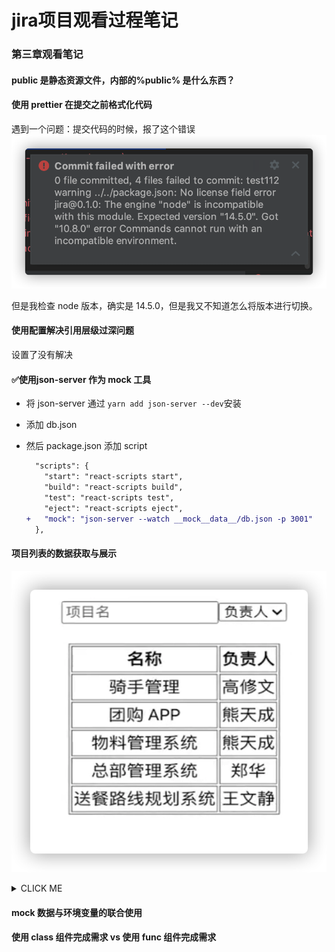 # jira项目观看过程笔记



### 第三章观看笔记

#### public 是静态资源文件，内部的%public% 是什么东西？



####  使用 prettier 在提交之前格式化代码

遇到一个问题：提交代码的时候，报了这个错误
![image-20210124104426976](https://raw.githubusercontent.com/wojiaofengzhongzhuifeng/iamge-host-2/master/image-20210124104426976.png)

但是我检查 node 版本，确实是 14.5.0，但是我又不知道怎么将版本进行切换。



#### 使用配置解决引用层级过深问题

设置了没有解决

#### ✅使用json-server 作为 mock 工具

- 将 json-server 通过 `yarn add json-server --dev`安装

- 添加 db.json

- 然后 package.json 添加 script 

  ```diff
    "scripts": {
      "start": "react-scripts start",
      "build": "react-scripts build",
      "test": "react-scripts test",
      "eject": "react-scripts eject",
  +   "mock": "json-server --watch __mock__data__/db.json -p 3001"
    },
  ```

#### 项目列表的数据获取与展示
![image-20210123211525785](https://raw.githubusercontent.com/wojiaofengzhongzhuifeng/iamge-host-2/master/image-20210123211525785.png)

<details><summary>CLICK ME</summary>
<p>

#### yes, even hidden code blocks!

```python
print("hello world!")
```

</p>
</details>



#### mock 数据与环境变量的联合使用

#### 使用 class 组件完成需求 vs 使用 func 组件完成需求

